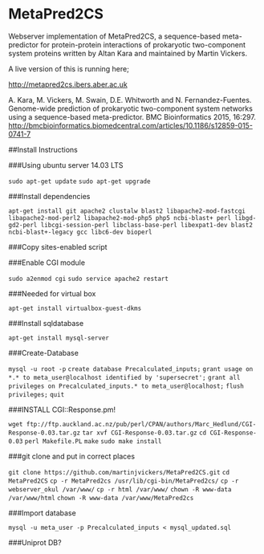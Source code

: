 # MetaPred2CS

Webserver implementation of MetaPred2CS, a sequence-based meta-predictor for protein-protein interactions of prokaryotic two-component system proteins written by Altan Kara and maintained by Martin Vickers. 

A live version of this is running here;

http://metapred2cs.ibers.aber.ac.uk

A. Kara, M. Vickers, M. Swain, D.E. Whitworth and N. Fernandez-Fuentes. Genome-wide prediction of prokaryotic two-component system networks using a sequence-based meta-predictor. BMC Bioinformatics 2015, 16:297. http://bmcbioinformatics.biomedcentral.com/articles/10.1186/s12859-015-0741-7

##Install Instructions

###Using ubuntu server 14.03 LTS

  `sudo apt-get update`
  `sudo apt-get upgrade`

###Install dependencies

  `apt-get install git apache2 clustalw blast2 libapache2-mod-fastcgi libapache2-mod-perl2 libapache2-mod-php5 php5 ncbi-blast+ perl libgd-gd2-perl libcgi-session-perl libclass-base-perl libexpat1-dev blast2 ncbi-blast+-legacy gcc libc6-dev bioperl`

###Copy sites-enabled script

###Enable CGI module

  `sudo a2enmod cgi`
  `sudo service apache2 restart`

###Needed for virtual box

  `apt-get install virtualbox-guest-dkms`

###Install sqldatabase

  `apt-get install mysql-server`

###Create-Database

  `mysql -u root -p`
  `create database Precalculated_inputs;`
  `grant usage on *.* to meta_user@localhost identified by 'supersecret';`
  `grant all privileges on Precalculated_inputs.* to meta_user@localhost;`
  `flush privileges;`
  `quit`

###INSTALL CGI::Response.pm!

  `wget ftp://ftp.auckland.ac.nz/pub/perl/CPAN/authors/Marc_Hedlund/CGI-Response-0.03.tar.gz`
  `tar xvf CGI-Response-0.03.tar.gz`
  `cd CGI-Response-0.03`
  `perl Makefile.PL`
  `make`
  `sudo make install`

###git clone and put in correct places

  `git clone https://github.com/martinjvickers/MetaPred2CS.git`
  `cd MetaPred2CS`
  `cp -r MetaPred2cs /usr/lib/cgi-bin/MetaPred2cs/`
  `cp -r webserver_okul /var/www/`
  `cp -r html /var/www/`
  `chown -R www-data /var/www/html`
  `chown -R www-data /var/www/MetaPred2cs`

###Import database

  `mysql -u meta_user -p Precalculated_inputs < mysql_updated.sql`

###Uniprot DB?
